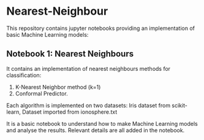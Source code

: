 # Nearest-Neighbour
This repository contains jupyter notebooks providing an implementation of basic Machine Learning models:

## Notebook 1: Nearest Neighbours 
It contains an implementation of nearest neighbours methods for classification:
1) K-Nearest Neighbor method (k=1)
2) Conformal Predictor.

Each algorithm is implemented on two datasets: Iris dataset from scikit-learn, Dataset imported from ionosphere.txt


It is a basic notebook to understand how to make Machine Learning models and analyse the results. Relevant details are all added in the notebook.
